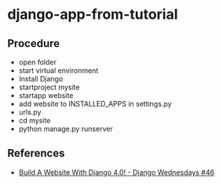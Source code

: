 # django-app-from-tutorial

## Procedure

- open folder
- start virtual environment
- Install Django
- startproject mysite
- startapp website
- add website to INSTALLED_APPS in settings.py
- urls.py
- cd mysite
- python manage.py runserver

## References

- [Build A Website With Django 4.0! - Django Wednesdays #46](https://youtu.be/ey8EXTjRuag?t=198)
